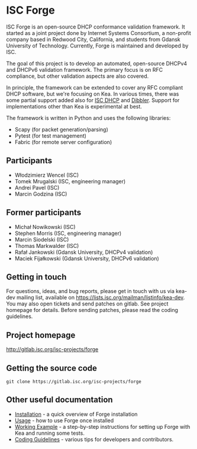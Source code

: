 ISC Forge
=========

ISC Forge is an open-source DHCP conformance validation framework. It started as a joint project
done by Internet Systems Consortium, a non-profit company based in Redwood City, California, and
students from Gdansk University of Technology. Currently, Forge is maintained and developed by ISC.

The goal of this project is to develop an automated, open-source DHCPv4 and DHCPv6 validation
framework. The primary focus is on RFC compliance, but other validation aspects are also covered.

In principle, the framework can be extended to cover any RFC compliant DHCP
software, but we're focusing on Kea. In various times, there was some partial
support added also for [ISC DHCP](https://gitlab.isc.org/isc-projects/dhcp) and
[Dibbler](https://klub.com.pl/dhcpv6/). Support for implementations other than
Kea is experimental at best.

The framework is written in Python and uses the following libraries:

- Scapy (for packet generation/parsing)
- Pytest (for test management)
- Fabric (for remote server configuration)

Participants
------------

- Włodzimierz Wencel (ISC)
- Tomek Mrugalski (ISC, engineering manager)
- Andrei Pavel (ISC)
- Marcin Godzina (ISC)

Former participants
-------------------

- Michał Nowikowski (ISC)
- Stephen Morris (ISC, engineering manager)
- Marcin Siodelski (ISC)
- Thomas Markwalder (ISC)
- Rafał Jankowski (Gdansk University, DHCPv4 validation)
- Maciek Fijałkowski (Gdansk University, DHCPv6 validation)

Getting in touch
----------------

For questions, ideas, and bug reports, please get in touch with us via kea-dev mailing list,
available on <https://lists.isc.org/mailman/listinfo/kea-dev>. You may also open tickets and send
patches on gitlab. See project homepage for details. Before sending patches, please read the coding
guidelines.

Project homepage
----------------

<http://gitlab.isc.org/isc-projects/forge>

Getting the source code
-----------------------

```shell
git clone https://gitlab.isc.org/isc-projects/forge
```

Other useful documentation
--------------------------

- [Installation](doc/install.md) - a quick overview of Forge installation
- [Usage](doc/usage.md) - how to use Forge once installed
- [Working Example](doc/example.md) - a step-by-step instructions for setting up Forge with Kea and
  running some tests.
- [Coding Guidelines](doc/coding-guidelines.md) - various tips for developers and contributors.
